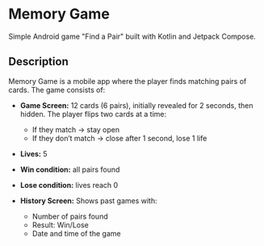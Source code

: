 # Memory Game

Simple Android game "Find a Pair" built with Kotlin and Jetpack Compose.

## Description

Memory Game is a mobile app where the player finds matching pairs of cards. The game consists of:

- **Game Screen:** 12 cards (6 pairs), initially revealed for 2 seconds, then hidden. The player flips two cards at a time:
    - If they match → stay open
    - If they don’t match → close after 1 second, lose 1 life
- **Lives:** 5
- **Win condition:** all pairs found
- **Lose condition:** lives reach 0

- **History Screen:** Shows past games with:
    - Number of pairs found
    - Result: Win/Lose
    - Date and time of the game
